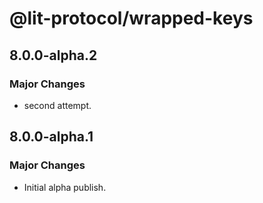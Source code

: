 # @lit-protocol/wrapped-keys

## 8.0.0-alpha.2

### Major Changes

- second attempt.

## 8.0.0-alpha.1

### Major Changes

- Initial alpha publish.
